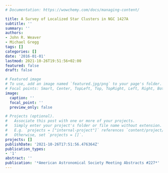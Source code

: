 ```yaml
---
# Documentation: https://wowchemy.com/docs/managing-content/

title: A Survey of Localized Star Clusters in NGC 1427A
subtitle: ''
summary: ''
authors:
- John R. Weaver
- Michael Gregg
tags: []
categories: []
date: '2016-01-01'
lastmod: 2021-10-26T19:51:56+02:00
featured: false
draft: false

# Featured image
# To use, add an image named `featured.jpg/png` to your page's folder.
# Focal points: Smart, Center, TopLeft, Top, TopRight, Left, Right, BottomLeft, Bottom, BottomRight.
image:
  caption: ''
  focal_point: ''
  preview_only: false

# Projects (optional).
#   Associate this post with one or more of your projects.
#   Simply enter your project's folder or file name without extension.
#   E.g. `projects = ["internal-project"]` references `content/project/deep-learning/index.md`.
#   Otherwise, set `projects = []`.
projects: []
publishDate: '2021-10-26T17:51:56.476364Z'
publication_types:
- '1'
abstract: ''
publication: '*American Astronomical Society Meeting Abstracts #227*'
---
```

